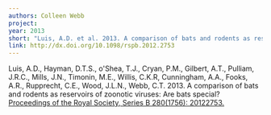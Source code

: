```yaml
---
authors: Colleen Webb
project:
year: 2013
short: "Luis, A.D. et al. 2013. A comparison of bats and rodents as reservoirs of zoonotic viruses: Are bats special? Proceedings of the Royal Society, Series B 280(1756): 20122753."
link: http://dx.doi.org/10.1098/rspb.2012.2753
---
```


Luis, A.D., Hayman, D.T.S., o'Shea, T.J., Cryan, P.M., Gilbert, A.T., Pulliam, J.R.C., Mills, J.N., Timonin, M.E., Willis, C.K.R, Cunningham, A.A., Fooks, A.R., Rupprecht, C.E., Wood, J.L.N., Webb, C.T. 2013. A comparison of bats and rodents as reservoirs of zoonotic viruses: Are bats special? [Proceedings of the Royal Society, Series B 280(1756): 20122753.](http://dx.doi.org/10.1098/rspb.2012.2753)

<!--
archived project: disease
-->
